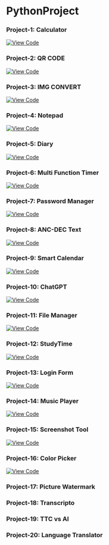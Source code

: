 # PythonProject

### Project-1: Calculator  
[![View Code](https://img.shields.io/badge/View_Code-Click_Here-green?style=for-the-badge)](https://raw.githubusercontent.com/DzarelDeveloper/PythonProject/refs/heads/main/project-1.py)  
### Project-2: QR CODE  
[![View Code](https://img.shields.io/badge/View_Code-Click_Here-green?style=for-the-badge)](https://raw.githubusercontent.com/DzarelDeveloper/PythonProject/refs/heads/main/project-2.py)  
### Project-3: IMG CONVERT  
[![View Code](https://img.shields.io/badge/View_Code-Click_Here-green?style=for-the-badge)](https://raw.githubusercontent.com/DzarelDeveloper/PythonProject/refs/heads/main/project-3.py)  
### Project-4: Notepad  
[![View Code](https://img.shields.io/badge/View_Code-Click_Here-green?style=for-the-badge)](https://raw.githubusercontent.com/DzarelDeveloper/PythonProject/refs/heads/main/project-4.py)  
### Project-5: Diary  
[![View Code](https://img.shields.io/badge/View_Code-Click_Here-green?style=for-the-badge)](https://raw.githubusercontent.com/DzarelDeveloper/PythonProject/refs/heads/main/project-5.py)  
### Project-6: Multi Function Timer  
[![View Code](https://img.shields.io/badge/View_Code-Click_Here-green?style=for-the-badge)](https://raw.githubusercontent.com/DzarelDeveloper/PythonProject/refs/heads/main/project-6.py) 
### Project-7: Password Manager  
[![View Code](https://img.shields.io/badge/View_Code-Click_Here-green?style=for-the-badge)](https://raw.githubusercontent.com/DzarelDeveloper/PythonProject/refs/heads/main/project-7.py)
### Project-8: ANC-DEC Text  
[![View Code](https://img.shields.io/badge/View_Code-Click_Here-green?style=for-the-badge)](https://raw.githubusercontent.com/DzarelDeveloper/PythonProject/refs/heads/main/project-8.py)
### Project-9: Smart Calendar  
[![View Code](https://img.shields.io/badge/View_Code-Click_Here-green?style=for-the-badge)](https://raw.githubusercontent.com/DzarelDeveloper/PythonProject/refs/heads/main/project-9.py)
### Project-10: ChatGPT  
[![View Code](https://img.shields.io/badge/View_Code-Click_Here-green?style=for-the-badge)](https://raw.githubusercontent.com/DzarelDeveloper/PythonProject/refs/heads/main/project-10.py) 
### Project-11: File Manager  
[![View Code](https://img.shields.io/badge/View_Code-Click_Here-green?style=for-the-badge)](https://raw.githubusercontent.com/DzarelDeveloper/PythonProject/refs/heads/main/project-11.py) 
### Project-12: StudyTime  
[![View Code](https://img.shields.io/badge/View_Code-Click_Here-green?style=for-the-badge)](https://raw.githubusercontent.com/DzarelDeveloper/PythonProject/refs/heads/main/project-12.py) 
### Project-13: Login Form  
[![View Code](https://img.shields.io/badge/View_Code-Click_Here-green?style=for-the-badge)](https://raw.githubusercontent.com/DzarelDeveloper/PythonProject/refs/heads/main/project-13.py) 
### Project-14: Music Player  
[![View Code](https://img.shields.io/badge/View_Code-Click_Here-green?style=for-the-badge)](https://raw.githubusercontent.com/DzarelDeveloper/PythonProject/refs/heads/main/project-14.py) 
### Project-15: Screenshot Tool
[![View Code](https://img.shields.io/badge/View_Code-Click_Here-green?style=for-the-badge)](https://raw.githubusercontent.com/DzarelDeveloper/PythonProject/refs/heads/main/project-15.py) 
### Project-16: Color Picker  
[![View Code](https://img.shields.io/badge/View_Code-Click_Here-green?style=for-the-badge)](https://raw.githubusercontent.com/DzarelDeveloper/PythonProject/refs/heads/main/project-16.py) 
### Project-17: Picture Watermark  
### Project-18: Transcripto  
### Project-19: TTC vs AI  
### Project-20: Language Translator  

